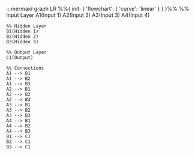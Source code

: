 <!--
 Copyright (c) 2024 David Such
 
 This software is released under the MIT License.
 https://opensource.org/licenses/MIT
-->

:::mermaid
graph LR
    %%{ init: { 'flowchart': { 'curve': 'linear' } } }%%
    %% Input Layer
    A1(Input 1)
    A2(Input 2)
    A3(Input 3)
    A4(Input 4)
    
    %% Hidden Layer
    B1(Hidden 1)
    B2(Hidden 2)
    B3(Hidden 3)
    
    %% Output Layer
    C1(Output)
    
    %% Connections
    A1 --> B1
    A1 --> B2
    A1 --> B3
    A2 --> B1
    A2 --> B2
    A2 --> B3
    A3 --> B1
    A3 --> B2
    A3 --> B3
    A4 --> B1
    A4 --> B2
    A4 --> B3
    B1 --> C1
    B2 --> C1
    B3 --> C1